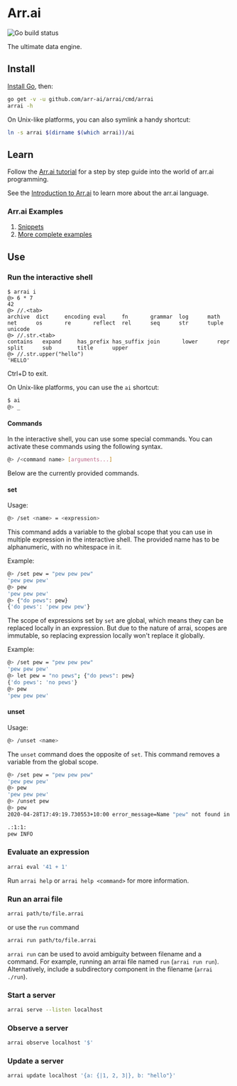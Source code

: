 # Arr.ai

![Go build status](https://github.com/arr-ai/arrai/workflows/Go/badge.svg)

The ultimate data engine.

## Install

[Install Go](https://golang.org/doc/install), then:

```bash
go get -v -u github.com/arr-ai/arrai/cmd/arrai
arrai -h
```

On Unix-like platforms, you can also symlink a handy shortcut:

```bash
ln -s arrai $(dirname $(which arrai))/ai
```

## Learn

Follow the [Arr.ai tutorial](docs/tutorial/README.md) for a step by step guide
into the world of arr.ai programming.

See the [Introduction to Arr.ai](docs/README.md) to learn more about the arr.ai
language.

### Arr.ai Examples

1. [Snippets](docs/example.md)
2. [More complete examples](examples)

## Use

### Run the interactive shell

```text
$ arrai i
@> 6 * 7
42
@> //.<tab>
archive  dict     encoding eval     fn       grammar  log      math
net      os       re       reflect  rel      seq      str      tuple
unicode
@> //.str.<tab>
contains   expand     has_prefix has_suffix join       lower      repr
split      sub        title      upper
@> //.str.upper("hello")
'HELLO'
```

Ctrl+D to exit.

On Unix-like platforms, you can use the `ai` shortcut:

```bash
$ ai
@> _
```

#### Commands

In the interactive shell, you can use some special commands. You can activate
these commands using the following syntax.

```bash
@> /<command name> [arguments...]
```

Below are the currently provided commands.

#### set

Usage:

```bash
@> /set <name> = <expression>
```

This command adds a variable to the global scope that you can use in multiple
expression in the interactive shell. The provided name has to be alphanumeric,
with no whitespace in it.

Example:

```bash
@> /set pew = "pew pew pew"
'pew pew pew'
@> pew
'pew pew pew'
@> {"do pews": pew}
{'do pews': 'pew pew pew'}
```

The scope of expressions set by `set` are global, which means they can be
replaced locally in an expression. But due to the nature of arrai, scopes are
immutable, so replacing expression locally won't replace it globally.

Example:

```bash
@> /set pew = "pew pew pew"
'pew pew pew'
@> let pew = "no pews"; {"do pews": pew}
{'do pews': 'no pews'}
@> pew
'pew pew pew'
```

#### unset

Usage:

```bash
@> /unset <name>
```

The `unset` command does the opposite of `set`. This command removes a variable
from the global scope.

```bash
@> /set pew = "pew pew pew"
'pew pew pew'
@> pew
'pew pew pew'
@> /unset pew
@> pew
2020-04-28T17:49:19.730553+10:00 error_message=Name "pew" not found in {}

.:1:1:
pew INFO
```

### Evaluate an expression

```bash
arrai eval '41 + 1'
```
Run `arrai help` or `arrai help <command>` for more information.
<!-- TODO: Uncomment once this works again.
### Transform a stream of values

```bash
echo {0..10} | arrai transform '2^.'
```

Use `ax` as shorthand for `arrai transform`:

```bash
ln -s arrai "$GOPATH/bin/ax"
echo {0..10} | ax '2^.'
```
-->

### Run an arrai file

```bash
arrai path/to/file.arrai
```

or use the `run` command

```bash
arrai run path/to/file.arrai
```

`arrai run` can be used to avoid ambiguity between filename and a command.
For example, running an arrai file named `run` (`arrai run run`). Alternatively, include a
subdirectory component in the filename (`arrai ./run`).

### Start a server

```bash
arrai serve --listen localhost
```

### Observe a server

```bash
arrai observe localhost '$'
```

### Update a server

```bash
arrai update localhost '{a: {|1, 2, 3|}, b: "hello"}'
```
